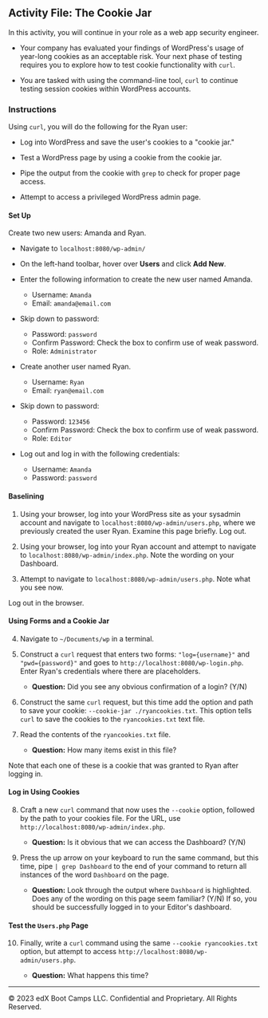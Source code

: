 ## Activity File: The Cookie Jar

In this activity, you will continue in your role as a web app security engineer.

- Your company has evaluated your findings of WordPress's usage of year-long cookies as an acceptable risk. Your next phase of testing requires you to explore how to test cookie functionality with `curl`.

- You are tasked with using the command-line tool, `curl` to continue testing session cookies within WordPress accounts.


### Instructions

Using `curl`, you will do the following for the Ryan user:

  - Log into WordPress and save the user's cookies to a "cookie jar."

  - Test a WordPress page by using a cookie from the cookie jar.

  - Pipe the output from the cookie with `grep` to check for proper page access.

  - Attempt to access a privileged WordPress admin page.

#### Set Up

Create two new users: Amanda and Ryan.   

  - Navigate to `localhost:8080/wp-admin/`
  - On the left-hand toolbar, hover over **Users** and click **Add New**.
  - Enter the following information to create the new user named Amanda.
    - Username: `Amanda`
    - Email: `amanda@email.com`
  
  - Skip down to password:
    - Password: `password`
    - Confirm Password: Check the box to confirm use of weak password.
    - Role: `Administrator`

- Create another user named Ryan.
    - Username: `Ryan`
    - Email: `ryan@email.com`

- Skip down to password:
    - Password: `123456`
    - Confirm Password: Check the box to confirm use of weak password.
    - Role: `Editor`

- Log out and log in with the following credentials:
  - Username: `Amanda`
  - Password: `password`


#### Baselining

1. Using your browser, log into your WordPress site as your sysadmin account and navigate to `localhost:8080/wp-admin/users.php`, where we previously created the user Ryan. Examine this page briefly. Log out.

2. Using your browser, log into your Ryan account and attempt to navigate to `localhost:8080/wp-admin/index.php`. Note the wording on your Dashboard.

3. Attempt to navigate to `localhost:8080/wp-admin/users.php`. Note what you see now.

Log out in the browser.

#### Using Forms and a Cookie Jar

4. Navigate to `~/Documents/wp` in a terminal.

5. Construct a `curl` request that enters two forms: `"log={username}"` and `"pwd={password}"` and goes to `http://localhost:8080/wp-login.php`. Enter Ryan's credentials where there are placeholders.

    - **Question:** Did you see any obvious confirmation of a login? (Y/N)

6. Construct the same `curl` request, but this time add the option and path to save your cookie: `--cookie-jar ./ryancookies.txt`. This option tells `curl` to save the cookies to the `ryancookies.txt` text file.

7. Read the contents of the `ryancookies.txt` file.

    - **Question:** How many items exist in this file?

Note that each one of these is a cookie that was granted to Ryan after logging in.

#### Log in Using Cookies

8. Craft a new `curl` command that now uses the `--cookie` option, followed by the path to your cookies file. For the URL, use `http://localhost:8080/wp-admin/index.php`.

    - **Question:** Is it obvious that we can access the Dashboard? (Y/N)

9. Press the up arrow on your keyboard to run the same command, but this time, pipe `| grep Dashboard` to the end of your command to return all instances of the word `Dashboard` on the page.

    - **Question:**  Look through the output where `Dashboard` is highlighted. Does any of the wording on this page seem familiar? (Y/N) If so, you should be successfully logged in to your Editor's dashboard.

#### Test the `Users.php` Page

10. Finally, write a `curl` command using the same `--cookie ryancookies.txt` option, but attempt to access `http://localhost:8080/wp-admin/users.php`.

    - **Question:** What happens this time?


---
© 2023 edX Boot Camps LLC. Confidential and Proprietary. All Rights Reserved.  